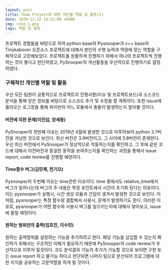 ```yaml
---
layout: post
title: Team Project에 대한 개인별 역할 및 활동(1)
date: 2020-11-22 14:32:00 +0300
img: role_1.png
tags: 역할 및 활동
---
```

 프로젝트 경험들을 바탕으로 하여 python base의 Pysnooper과 c++ base의 Tinykaboom 오픈소스 프로젝트에 대해서 본인의 수행 능력과 역량에 맞는 역할을 구체적으로 고민해보았다. 프로젝트를 원활하게 진행하기 위해서 하나의 프로젝트씩 진행하는 것이 좋다고 판단하였고, PySnooper의 개선활동을 우선적으로 진행하기로 결정하였다.

### 구체적인 개인별 역할 및 활동
우선 모든 팀원이 공통적으로 프로젝트의 진행사항(이슈 및 프로젝트보드)과 소스코드 분석을 통해 얻은 정보를 바탕으로 소스코드 추가 및 수정을 할 계획이다. 또한 issue에 올라오는 로그창을 통해 파이썬의 어느 모듈에서 충돌이 발생하는지 알아볼 것이다.
#### 버전에 의한 문제(이진섭, 양세중)
PySnooper의 첫번째 이슈는 2019년 4월에 발생한 것으로 미루어보아 python 3.7버전을 겨냥한 것으로 보인다.  최신 버전은 3.9버전이고, 그 사이에 3.8버전이 존재한다. 우선 최신 버전에서 PySnooper가 정상적으로 작동하는지를 확인하고, 그 후에 같은 코드에 대해서 이전버전과 동일한 동작을 보여주는지를 확인하는 과정을 통해서 issue report, code review를 진행할 예정이다.
#### Time함수 버그(김민제, 천기오)
Pysnooper의 두번째 이슈는 time관련 이슈이다. time 중에서도 relative_time에서 버그가 일어나는데 버그의 주 내용은 특정 포인트에서 시간이 초기화 된다는 이유이다. 이는 pysnooper가 실행시, 시간 생성 모듈과 간섭이 생겨서 발생한 것으로 보인다. 이처럼, pysnooper는 특정 함수랑 결합해서 사용시, 문제가 발생하기도 한다. 이러한 이유로, pysnooper가 어떤 함수와 사용시 버그를 일으키는지에 대해서 찾아보고, issue에 올릴 예정이다.
#### 원하는 범위만의 출력(임호진, 이수민)
원하는 출력범위를 설정하는 기능을 추가하려고 한다. 해당 기능을 삽입할 수 있는지 확인하기 위해서는 구조적인 이해가 필요하기 때문에 PySnooper의 code review가 우선적으로 이루어 질것이다. 코드 분석결과 기능의 추가가 가능할 것으로 보이면 구현 또는 issue report 하고 불가능 하다고 판단되면 나머지 팀으로 분산되어 프로그램에 대한 지식을 공유하는 고문역할을 하게 될 것이다.
